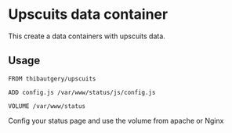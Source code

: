 Upscuits data container
=======================

This create a data containers with upscuits data.

Usage
-----

```
FROM thibautgery/upscuits

ADD config.js /var/www/status/js/config.js

VOLUME /var/www/status
```

Config your status page and use the volume from apache or Nginx
